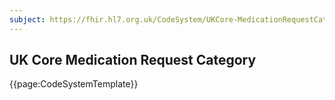 ```yaml
---
subject: https://fhir.hl7.org.uk/CodeSystem/UKCore-MedicationRequestCategory
---
```

## UK Core Medication Request Category

{{page:CodeSystemTemplate}}